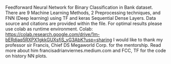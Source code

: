 Feedforward Neural Network for Binary Classification in Bank dataset.
There are 9 Machine Learning Methods, 2 Preprocessing techniques, and FNN (Deep learning) using TF and keras Sequential Dense Layers. Data source and citations are provided within the file.
For optimal results please use colab as runtime environment. Colab: https://colab.research.google.com/drive/1m-bERdjaq5RXPX1gkkGUXsfjS_yG3AbK?usp=sharing
I would like to thank my professor sir Francis, Chief DS Megaworld Corp. for the mentorship. Read more about him francisadrianviernes.medium.com
and FCC, TF for the code on history NN plots. 
